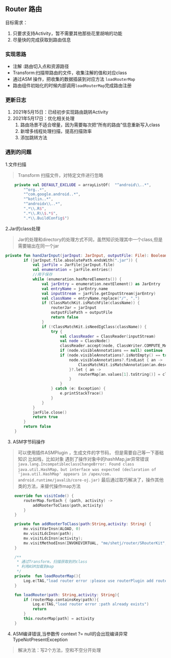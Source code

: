 ## Router 路由

目标需求：
1. 只要求支持Activity，暂不需要其他那些花里胡哨的功能
2. 尽量快的完成获取到路由信息

### 实现思路
- 注解 :路由切入点和资源路径
- Transform:扫描带路由的文件，收集注解的值和对应class
- 通过ASM 操作，把收集的数据插装到对应方法 `loadRouterMap`
- 路由组件初始化的时候内部调用`loadRouterMap`完成路由注册

### 更新日志
1. 2021年5月15日：已经初步实现路由跳转Activity
2. 2021年5月17日：优化相关处理
    1. 路由场景不适合增量，因为需要每次把“所有的路由”信息重新写入class
    2. 新增多线程处理扫描，提高扫描效率
    3. 添加跳转方法

### 遇到的问题
1.文件扫描
> Transform 扫描文件，对特定文件进行忽略
```kotlin
    private val DEFAULT_EXCLUDE = arrayListOf(  "^android\\..*",
        "^org..*",
        "^com.google.android..*",
        "^kotlin..*",
        "^androidx\\..*",
        ".*\\.R$",
        ".*\\.R\\$.*$",
        ".*\\.BuildConfig$")
```

2.Jar的class处理
> Jar的处理和directory的处理方式不同，虽然知识处理其中一个class,但是需要输出在同一个jar
```kotlin
private fun handJarInput(jarInput: JarInput, outputFile: File): Boolean {
        if (jarInput.file.absolutePath.endsWith(".jar")) {
            val jarFile = JarFile(jarInput.file)
            val enumeration = jarFile.entries()
            //用于保存
            while (enumeration.hasMoreElements()) {
                val jarEntry = enumeration.nextElement() as JarEntry
                val entryName = jarEntry.name
                val inputStream = jarFile.getInputStream(jarEntry)
                val className = entryName.replace("/", ".")
                if (ClassMatchKit.isMatchFile(className)) {
                    routerJar = jarInput
                    outputFilePath = outputFile
                    return false
                }
                if (!ClassMatchKit.isNeedIgClass(className)) {
                    try {
                        val classReader = ClassReader(inputStream)
                        val node = ClassNode()
                        classReader.accept(node, ClassWriter.COMPUTE_MAXS)
                        if (node.visibleAnnotations == null) continue
                        if (node.visibleAnnotations?.isNotEmpty() == true) {
                            node.visibleAnnotations?.findLast { an ->
                                ClassMatchKit.isMatchAnnotation(an.desc)
                            }?.let { an ->
                                routerMap[an.values[1].toString()] = className
                            }
                        }
                    } catch (e: Exception) {
                        e.printStackTrace()
                    }
                }
            }
            jarFile.close()
            return true
        }
        return false
    }

```
3. ASM字节码操作
> 可以使用插件ASMPlugin ，生成文件的字节码，
> 但是需要自己等一下基础知识
> 比如栈，比如对象
> 遇到了操作对象中的hashMap,jar异常错误
`java.lang.IncompatibleclassChangeBrror: Found class java.util.HashMap，but interface was expected (declaration of 'java.util.HashMap' appears in /apex/com. android.runtime/javalib/core-oj.jar)`
> 最后通过取巧解决了，操作其他类的方法，来替代操作map方法

```kotlin
    override fun visitCode() {
        routerMap.forEach { (path, activity) ->
            addRooterToClass(path,activity)
        }
    }

    private fun addRooterToClass(path:String,activity: String) {
        mv.visitVarInsn(ALOAD, 0)
        mv.visitLdcInsn(path);
        mv.visitLdcInsn(activity);
        mv.visitMethodInsn(INVOKEVIRTUAL, "me/shetj/router/SRouterKit", "loadRouter", "(Ljava/lang/String;Ljava/lang/String;)V", false);
    }
```

```kotlin
    /**
     * 通过Transform，扫描获取到的class
     * 利用ASM加载到map
     */
    private  fun loadRouterMap(){
        Log.e(TAG,"load router error :please use routerPlugin add routerMap")
    }

    fun loadRouter(path: String,activity: String){
        if (routerMap.containsKey(path)){
            Log.e(TAG,"load router error :path already exists")
            return
        }
        this.routerMap[path] = activity
    }
```
4. ASM编译错误,当参数传 context ?= null的会出现编译异常 TypeNotPresentException
> 解决方法：写2个方法，空和不空分开处理